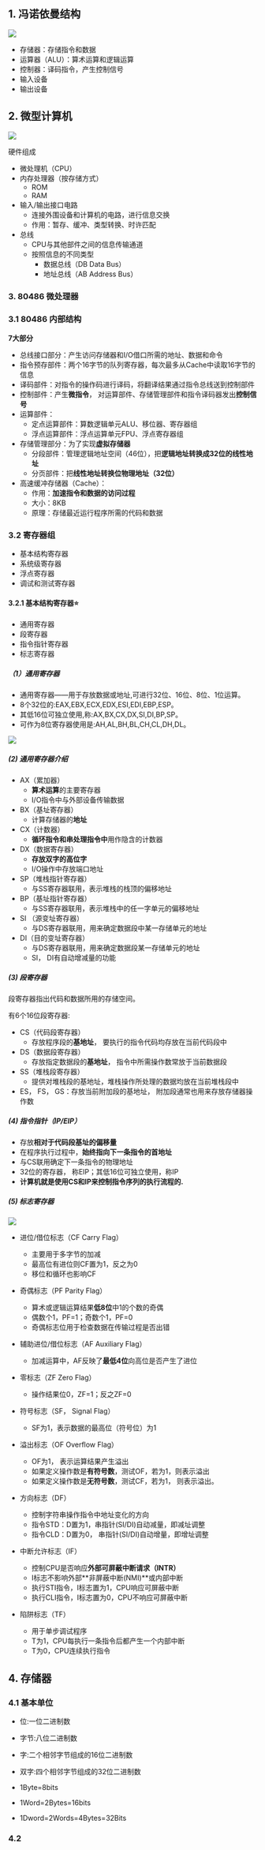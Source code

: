 ## 1. 冯诺依曼结构

![](https://wiki.jsswsq.com/images/5/52/8.3.1.png)

- 存储器：存储指令和数据
- 运算器（ALU）：算术运算和逻辑运算
- 控制器：译码指令，产生控制信号
- 输入设备
- 输出设备

## 2. 微型计算机

![](https://img-blog.csdn.net/20180615102719354?watermark/2/text/aHR0cHM6Ly9ibG9nLmNzZG4ubmV0L0szNDZLMzQ2/font/5a6L5L2T/fontsize/400/fill/I0JBQkFCMA==/dissolve/70)

硬件组成

- 微处理机（CPU）
- 内存处理器（按存储方式）
  - ROM
  - RAM
- 输入/输出接口电路
  - 连接外围设备和计算机的电路，进行信息交换
  - 作用：暂存、缓冲、类型转换、时许匹配
- 总线
  - CPU与其他部件之间的信息传输通道
  - 按照信息的不同类型
    - 数据总线（DB Data Bus）
    - 地址总线（AB  Address Bus）

### 3. 80486 微处理器

### 3.1 80486 内部结构

**7大部分**

- 总线接口部分：产生访问存储器和I/O借口所需的地址、数据和命令
- 指令预存部件：两个16字节的队列寄存器，每次最多从Cache中读取16字节的信息
- 译码部件：对指令的操作码进行译码，将翻译结果通过指令总线送到控制部件
- 控制部件：产生**微指令**， 对运算部件、存储管理部件和指令译码器发出**控制信号**
- 运算部件：
  - 定点运算部件：算数逻辑单元ALU、移位器、寄存器组
  - 浮点运算部件：浮点运算单元FPU、浮点寄存器组
- 存储管理部分：为了实现**虚拟存储器**
  - 分段部件：管理逻辑地址空间（46位），把**逻辑地址转换成32位的线性地址**
  - 分页部件：把**线性地址转换位物理地址（32位）**
- 高速缓冲存储器（Cache）：
  - 作用：**加速指令和数据的访问过程**
  - 大小：8KB
  - 原理：存储最近运行程序所需的代码和数据



### 3.2 寄存器组

- 基本结构寄存器
- 系统级寄存器
- 浮点寄存器
- 调试和测试寄存器



####  3.2.1 基本结构寄存器:star:

- 通用寄存器
- 段寄存器
- 指令指针寄存器
- 标志寄存器



##### （1）通用寄存器

- 通用寄存器——用于存放数据或地址,可进行32位、16位、8位、1位运算。
- 8个32位的:EAX,EBX,ECX,EDX,ESI,EDI,EBP,ESP。
- 其低16位可独立使用,称:AX,BX,CX,DX,SI,DI,BP,SP。
- 可作为8位寄存器使用是:AH,AL,BH,BL,CH,CL,DH,DL。

![](../pic/3_2_1.png)



##### (2) 通用寄存器介绍

- AX（累加器）
  - **算术运算**的主要寄存器
  - I/O指令中与外部设备传输数据
- BX（基址寄存器）
  - 计算存储器的**地址**
- CX（计数器）
  - **循环指令和串处理指令中**用作隐含的计数器
- DX（数据寄存器）
  - **存放双字的高位字**
  - I/O操作中存放端口地址
- SP（堆栈指针寄存器）
  - 与SS寄存器联用，表示堆栈的栈顶的偏移地址
- BP（基址指针寄存器）
  - 与SS寄存器联用，表示堆栈中的任一字单元的偏移地址
- SI （源变址寄存器）
  - 与DS寄存器联用，用来确定数据段中某一存储单元的地址
- DI（目的变址寄存器）
  - 与DS寄存器联用，用来确定数据段某一存储单元的地址
  - SI， DI有自动增减量的功能



##### (3) 段寄存器

段寄存器指出代码和数据所用的存储空间。

有6个16位段寄存器:

- CS（代码段寄存器）
  - 存放程序段的**基地址**， 要执行的指令代码均存放在当前代码段中
- DS（数据段寄存器）
  - 存放指定数据段的**基地址**， 指令中所需操作数常放于当前数据段
- SS（堆栈段寄存器）
  - 提供对堆栈段的基地址，堆栈操作所处理的数据均放在当前堆栈段中
- ES， FS， GS：存放当前附加段的基地址， 附加段通常也用来存放存储器操作数



##### (4) 指令指针（IP/EIP）
- 存放**相对于代码段基址的偏移量**
- 在程序执行过程中，**始终指向下一条指令的首地址**
- 与CS联用确定下一条指令的物理地址
- 32位的寄存器， 称EIP；其低16位可独立使用，称IP
- **计算机就是使用CS和IP来控制指令序列的执行流程的.**



##### (5) 标志寄存器

![](../pic/3_2_5.png)

- 进位/借位标志（CF Carry Flag）
  - 主要用于多字节的加减
  - 最高位有进位则CF置为1，反之为0
  - 移位和循环也影响CF
- 奇偶标志（PF Parity Flag）
  - 算术或逻辑运算结果**低8位**中1的个数的奇偶
  - 偶数个1，PF=1；奇数个1，PF=0
  - 奇偶标志位用于检查数据在传输过程是否出错
- 辅助进位/借位标志（AF Auxiliary Flag）
  - 加减运算中，AF反映了**最低4位**向高位是否产生了进位
- 零标志（ZF Zero Flag）
  - 操作结果位0，ZF=1；反之ZF=0
- 符号标志（SF， Signal Flag）
  - SF为1，表示数据的最高位（符号位）为1
- 溢出标志（OF Overflow Flag）
  - OF为1， 表示运算结果产生溢出
  - 如果定义操作数是**有符号数**，测试OF，若为1，则表示溢出
  - 如果定义操作数是**无符号数**，测试CF，若为1， 则表示溢出。

- 方向标志（DF）
  - 控制字符串操作指令中地址变化的方向
  - 指令STD：D置为1，串指针(SI/DI)自动减量，即减址调整
  - 指令CLD：D置为0， 串指针(SI/DI)自动增量，即增址调整

- 中断允许标志（IF）
  - 控制CPU是否响应**外部可屏蔽中断请求（INTR）**
  - I标志不影响外部**非屏蔽中断(NMI)**或内部中断
  - 执行STI指令，I标志置为1，CPU响应可屏蔽中断
  - 执行CLI指令，I标志置为0，CPU不响应可屏蔽中断
- 陷阱标志（TF）
  - 用于单步调试程序
  - T为1，CPU每执行一条指令后都产生一个内部中断
  - T为0，CPU连续执行指令



## 4. 存储器

### 4.1 基本单位

- 位:一位二进制数
- 字节:八位二进制数
- 字:二个相邻字节组成的16位二进制数
- 双字:四个相邻字节组成的32位二进制数



- 1Byte=8bits
- 1Word=2Bytes=16bits
-  1Dword=2Words=4Bytes=32Bits



### 4.2 